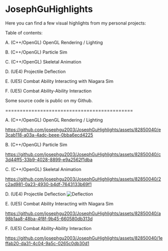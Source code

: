 # JosephGuHighlights

Here you can find a few visual highlights from my personal projects:

Table of contents:

A. (C++/OpenGL) OpenGL Rendering / Lighting

B. (C++/OpenGL) Particle Sim

C. (C++/OpenGL) Skeletal Animation

D. (UE4) Projectile Deflection

E. (UE5) Combat Ability Interacting with Niagara Sim

F. (UE5) Combat Ability-Ability Interaction

Some source code is public on my Github.

============================================

A. (C++/OpenGL) OpenGL Rendering / Lighting


https://github.com/josephgu2003/JosephGuHighlights/assets/82850040/e3cab118-a03a-4adc-beee-0bba6ecd4225


B. (C++/OpenGL) Particle Sim


https://github.com/josephgu2003/JosephGuHighlights/assets/82850040/c3d44ff5-33b9-4028-8899-e9a2562f1dba


C. (C++/OpenGL) Skeletal Animation


https://github.com/josephgu2003/JosephGuHighlights/assets/82850040/2c2ad981-0a23-4930-b4df-7643133b69f1


D. (UE4) Projectile Deflection
![Deflection](https://github.com/josephgu2003/JosephGuHighlights/assets/82850040/5859e429-ceb5-4210-ae97-79a355d82039)

E. (UE5) Combat Ability Interacting with Niagara Sim


https://github.com/josephgu2003/JosephGuHighlights/assets/82850040/a98b1aa8-48ba-4f8f-9b45-660580db313d


F. (UE5) Combat Ability-Ability Interaction

https://github.com/josephgu2003/JosephGuHighlights/assets/82850040/1effab20-da31-4c04-9a5c-0265c0db30d1

